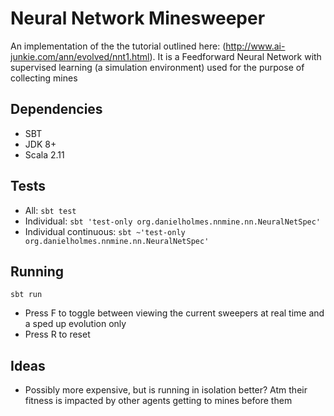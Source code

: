 # Neural Network Minesweeper

An implementation of the the tutorial outlined here: (http://www.ai-junkie.com/ann/evolved/nnt1.html). It is a 
Feedforward Neural Network with supervised learning (a simulation environment) used for the purpose of collecting mines


## Dependencies

 - SBT
 - JDK 8+
 - Scala 2.11


## Tests

 - All: `sbt test`
 - Individual: `sbt 'test-only org.danielholmes.nnmine.nn.NeuralNetSpec'`
 - Individual continuous: `sbt ~'test-only org.danielholmes.nnmine.nn.NeuralNetSpec'`


## Running

`sbt run`

- Press F to toggle between viewing the current sweepers at real time and a sped up evolution only
- Press R to reset


## Ideas
 
 - Possibly more expensive, but is running in isolation better? Atm their fitness is impacted by other agents getting to 
   mines before them